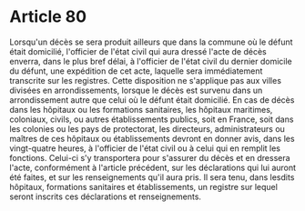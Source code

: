 # Article 80

Lorsqu'un décès se sera produit ailleurs que dans la commune où le défunt était domicilié, l'officier de l'état civil qui aura dressé l'acte de décès enverra, dans le plus bref délai, à l'officier de l'état civil du dernier domicile du défunt, une expédition de cet acte, laquelle sera immédiatement transcrite sur les registres. Cette disposition ne s'applique pas aux villes divisées en arrondissements, lorsque le décès est survenu dans un arrondissement autre que celui où le défunt était domicilié.   En cas de décès dans les hôpitaux ou les formations sanitaires, les hôpitaux maritimes, coloniaux, civils, ou autres établissements publics, soit en France, soit dans les colonies ou les pays de protectorat, les directeurs, administrateurs ou maîtres de ces hôpitaux ou établissements devront en donner avis, dans les vingt-quatre heures, à l'officier de l'état civil ou à celui qui en remplit les fonctions.   Celui-ci s'y transportera pour s'assurer du décès et en dressera l'acte, conformément à l'article précédent, sur les déclarations qui lui auront été faites, et sur les renseignements qu'il aura pris.   Il sera tenu, dans lesdits hôpitaux, formations sanitaires et établissements, un registre sur lequel seront inscrits ces déclarations et renseignements.